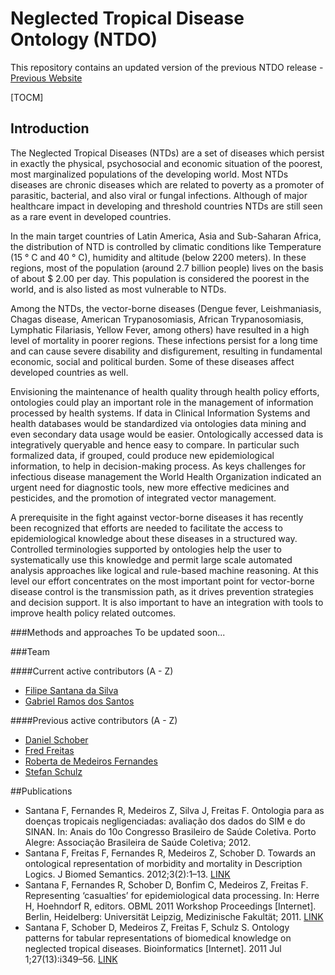 # Neglected Tropical Disease Ontology (NTDO)

This repository contains an updated version of the previous NTDO release - [Previous Website](https://www.cin.ufpe.br/~ntdo/)

[TOCM]

## Introduction
The Neglected Tropical Diseases (NTDs) are a set of diseases which persist in exactly the physical, psychosocial and economic situation of the poorest, most marginalized populations of the developing world. Most NTDs diseases are chronic diseases which are related to poverty as a promoter of parasitic, bacterial, and also viral or fungal infections. Although of major healthcare impact in developing and threshold countries NTDs are still seen as a rare event in developed countries.

In the main target countries of Latin America, Asia and Sub-Saharan Africa, the distribution of NTD is controlled by climatic conditions like Temperature (15 ° C and 40 ° C), humidity and altitude (below 2200 meters). In these regions, most of the population (around 2.7 billion people) lives on the basis of about $ 2.00 per day. This population is considered the poorest in the world, and is also listed as most vulnerable to NTDs.

Among the NTDs, the vector-borne diseases (Dengue fever, Leishmaniasis, Chagas disease, American Trypanosomiasis, African Trypanosomiasis, Lymphatic Filariasis, Yellow Fever, among others) have resulted in a high level of mortality in poorer regions. These infections persist for a long time and can cause severe disability and disfigurement, resulting in fundamental economic, social and political burden. Some of these diseases affect developed countries as well.

Envisioning the maintenance of health quality through health policy efforts, ontologies could play an important role in the management of information processed by health systems. If data in Clinical Information Systems and health databases would be standardized via ontologies data mining and even secondary data usage would be easier. Ontologically accessed data is integratively queryable and hence easy to compare. In particular such formalized data, if grouped, could produce new epidemiological information, to help in decision-making process. As keys challenges for infectious disease management the World Health Organization indicated an urgent need for diagnostic tools, new more effective medicines and pesticides, and the promotion of integrated vector management.

A prerequisite in the fight against vector-borne diseases it has recently been recognized that efforts are needed to facilitate the access to epidemiological knowledge about these diseases in a structured way. Controlled terminologies supported by ontologies help the user to systematically use this knowledge and permit large scale automated analysis approaches like logical and rule-based machine reasoning. At this level our effort concentrates on the most important point for vector-borne disease control is the transmission path, as it drives prevention strategies and decision support. It is also important to have an integration with tools to improve health policy related outcomes.

###Methods and approaches
To be updated soon...

###Team

####Current active contributors (A - Z)
- [Filipe Santana da Silva](http://lattes.cnpq.br/8268902147804566)
- [Gabriel Ramos dos Santos](http://lattes.cnpq.br/9549783211777653)

####Previous active contributors (A - Z)
- [Daniel Schober](https://orcid.org/0000-0001-8014-6648)
- [Fred Freitas](http://lattes.cnpq.br/6195215666638965)
- [Roberta de Medeiros Fernandes](http://lattes.cnpq.br/3961655686440683)
- [Stefan Schulz](http://user.medunigraz.at/stefan.schulz/)

##Publications
- Santana F, Fernandes R, Medeiros Z, Silva J, Freitas F. Ontologia para as doenças tropicais negligenciadas: avaliação dos dados do SIM e do SINAN. In: Anais do 10o Congresso Brasileiro de Saúde Coletiva. Porto Alegre: Associação Brasileira de Saúde Coletiva; 2012.
- Santana F, Freitas F, Fernandes R, Medeiros Z, Schober D. Towards an ontological representation of morbidity and mortality in Description Logics. J Biomed Semantics. 2012;3(2):1–13. [LINK](https://jbiomedsem.biomedcentral.com/articles/10.1186/2041-1480-3-S2-S7)
- Santana F, Fernandes R, Schober D, Bonfim C, Medeiros Z, Freitas F. Representing ‘casualties’ for epidemiological data processing. In: Herre H, Hoehndorf R, editors. OBML 2011 Workshop Proceedings [Internet]. Berlin, Heidelberg: Universität Leipzig, Medizinische Fakultät; 2011. [LINK](https://wiki.imise.uni-leipzig.de/Gruppen/OBML/Workshops/2011)
- Santana F, Schober D, Medeiros Z, Freitas F, Schulz S. Ontology patterns for tabular representations of biomedical knowledge on neglected tropical diseases. Bioinformatics [Internet]. 2011 Jul 1;27(13):i349–56. [LINK](http://bioinformatics.oxfordjournals.org/content/27/13/i349.abstract?keytype=ref&ijkey=oHNR37qzV1lhcbq)